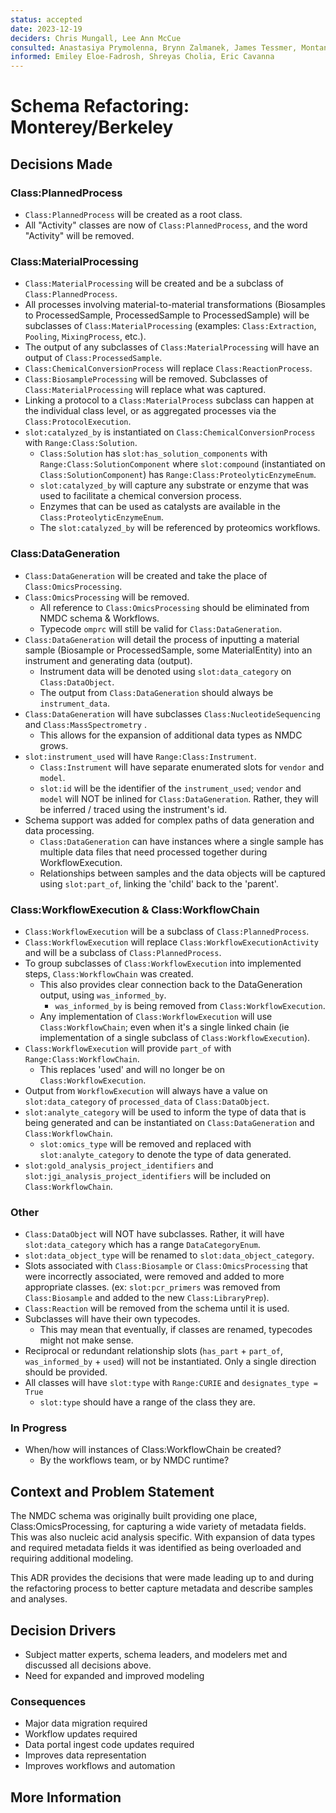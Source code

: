 ```yaml
---
status: accepted 
date: 2023-12-19
deciders: Chris Mungall, Lee Ann McCue
consulted: Anastasiya Prymolenna, Brynn Zalmanek, James Tessmer, Montana Smith, Sam Purvine, Yuri Corilo, Mark Miller, Michael Thorton, Alicia Clum  
informed: Emiley Eloe-Fadrosh, Shreyas Cholia, Eric Cavanna 
---
```

# Schema Refactoring: Monterey/Berkeley

## Decisions Made

### Class:PlannedProcess
* `Class:PlannedProcess` will be created as a root class.
* All "Activity" classes are now of `Class:PlannedProcess`, and the word "Activity" will be removed.

### Class:MaterialProcessing
* `Class:MaterialProcessing` will be created and be a subclass of `Class:PlannedProcess`.
* All processes involving material-to-material transformations (Biosamples to ProcessedSample, ProcessedSample to ProcessedSample) will be subclasses of `Class:MaterialProcessing` (examples: `Class:Extraction`, `Pooling`, `MixingProcess`, etc.). 
* The output of any subclasses of `Class:MaterialProcessing` will have an output of `Class:ProcessedSample`.
* `Class:ChemicalConversionProcess` will replace `Class:ReactionProcess`.
* `Class:BiosampleProcessing` will be removed. Subclasses of `Class:MaterialProcessing` will replace what was captured. 
* Linking a protocol to a `Class:MaterialProcess` subclass can happen at the individual class level, or as aggregated processes via the `Class:ProtocolExecution`.
* `slot:catalyzed_by` is instantiated on `Class:ChemicalConversionProcess` with `Range:Class:Solution`.
  * `Class:Solution` has `slot:has_solution_components` with `Range:Class:SolutionComponent` where `slot:compound` (instantiated on `Class:SolutionComponent`) has `Range:Class:ProteolyticEnzymeEnum`.
  * `slot:catalyzed_by` will capture any substrate or enzyme that was used to facilitate a chemical conversion process. 
  * Enzymes that can be used as catalysts are available in the `Class:ProteolyticEnzymeEnum`.
  * The `slot:catalyzed_by` will be referenced by proteomics workflows.

### Class:DataGeneration
* `Class:DataGeneration` will be created and take the place of `Class:OmicsProcessing`.
* `Class:OmicsProcessing` will be removed.
  * All reference to `Class:OmicsProcessing` should be eliminated from NMDC schema & Workflows.
  * Typecode `omprc` will still be valid for `Class:DataGeneration`.
* `Class:DataGeneration` will detail the process of inputting a material sample (Biosample or ProcessedSample, some MaterialEntity) into an instrument and generating data (output).
  * Instrument data will be denoted using `slot:data_category` on `Class:DataObject`.
  * The output from `Class:DataGeneration` should always be `instrument_data`.
* `Class:DataGeneration` will have subclasses `Class:NucleotideSequencing` and `Class:MassSpectrometry` .
  * This allows for the expansion of additional data types as NMDC grows.
* `slot:instrument_used` will have `Range:Class:Instrument`.
  * `Class:Instrument` will have separate enumerated slots for `vendor` and `model`.
  * `slot:id` will be the identifier of the `instrument_used`; `vendor` and `model` will NOT be inlined for `Class:DataGeneration`. Rather, they will be inferred / traced using the instrument's id.
* Schema support was added for complex paths of data generation and data processing.
  * `Class:DataGeneration` can have instances where a single sample has multiple data files that need processed together during WorkflowExecution.  
  * Relationships between samples and the data objects will be captured using `slot:part_of`, linking the 'child' back to the 'parent'.

### Class:WorkflowExecution & Class:WorkflowChain
* `Class:WorkflowExecution` will be a subclass of `Class:PlannedProcess`.
* `Class:WorkflowExecution` will replace `Class:WorkflowExecutionActivity` and will be a subclass of `Class:PlannedProcess`.
* To group subclasses of `Class:WorkflowExecution` into implemented steps, `Class:WorkflowChain` was created.
  * This also provides clear connection back to the DataGeneration output, using `was_informed_by`.
    * `was_informed_by` is being removed from `Class:WorkflowExecution`.
  * Any implementation of `Class:WorkflowExecution` will use `Class:WorkflowChain`; even when it's a single linked chain (ie implementation of a single subclass of `Class:WorkflowExecution`).
* `Class:WorkflowExecution` will provide `part_of` with `Range:Class:WorkflowChain`.
  * This replaces 'used' and will no longer be on `Class:WorkflowExecution`.
* Output from `WorkflowExecution` will always have a value on `slot:data_category` of `processed_data` of `Class:DataObject`.
* `slot:analyte_category` will be used to inform the type of data that is being generated and can be instantiated on `Class:DataGeneration` and `Class:WorkflowChain`.
  * `slot:omics_type` will be removed and replaced with `slot:analyte_category` to denote the type of data generated.
* `slot:gold_analysis_project_identifiers` and `slot:jgi_analysis_project_identifiers` will be included on `Class:WorkflowChain`.

### Other
* `Class:DataObject` will NOT have subclasses. Rather, it will have `slot:data_category` which has a range `DataCategoryEnum`.
* `slot:data_object_type` will be renamed to `slot:data_object_category`. 
* Slots associated with `Class:Biosample` or `Class:OmicsProcessing` that were incorrectly associated, were removed and added to more appropriate classes. (ex: `slot:pcr_primers` was removed from `Class:Biosample` and added to the new `Class:LibraryPrep`).
* `Class:Reaction` will be removed from the schema until it is used.
* Subclasses will have their own typecodes.
  * This may mean that eventually, if classes are renamed, typecodes might not make sense.
* Reciprocal or redundant relationship slots (`has_part` + `part_of`, `was_informed_by` + `used`) will not be instantiated. Only a single direction should be provided.
* All classes will have `slot:type` with `Range:CURIE` and `designates_type = True`
  * `slot:type` should have a range of the class they are.

### In Progress
* When/how will instances of Class:WorkflowChain be created?
  * By the workflows team, or by NMDC runtime?

## Context and Problem Statement

The NMDC schema was originally built providing one place, Class:OmicsProcessing, for capturing a wide variety of metadata fields. This was also nucleic acid analysis specific. With expansion of data types and required metadata fields it was identified as being overloaded and requiring additional modeling.

This ADR provides the decisions that were made leading up to and during the refactoring process to better capture metadata and describe samples and analyses.

## Decision Drivers

* Subject matter experts, schema leaders, and modelers met and discussed all decisions above. 
* Need for expanded and improved modeling

### Consequences

* Major data migration required
* Workflow updates required
* Data portal ingest code updates required
* Improves data representation
* Improves workflows and automation

## More Information

